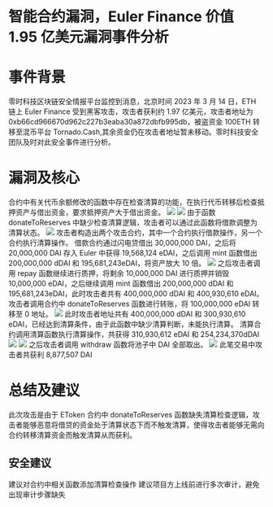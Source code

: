 # 智能合约漏洞，Euler Finance 价值 1.95 亿美元漏洞事件分析

# 事件背景

零时科技区块链安全情报平台监控到消息，北京时间 2023 年 3 月 14 日，ETH 链上 Euler Finance 受到黑客攻击，攻击者获利约 1.97 亿美元，攻击者地址为 0xb66cd966670d962c227b3eaba30a872dbfb995db，被盗资金 100ETH 转移至混币平台 Tornado.Cash,其余资金仍在攻击者地址暂未移动。零时科技安全团队及时对此安全事件进行分析。

# 漏洞及核心

合约中有关代币余额修改的函数中存在检查清算的功能，在执行代币转移后检查抵押资产与借出资金，要求抵押资产大于借出资金。
![](https://cdn.nlark.com/yuque/0/2023/jpeg/97322/1696736497627-89bdc797-ee24-4904-aacf-0a138278b547.jpeg#averageHue=%23222120&clientId=u5c214e72-aeb7-4&from=paste&id=u5461bee2&originHeight=336&originWidth=690&originalType=url&ratio=2&rotation=0&showTitle=false&status=done&style=none&taskId=u650497bd-f7e8-420a-9876-0b8e7cc37c7&title=)
![](https://cdn.nlark.com/yuque/0/2023/jpeg/97322/1696736497377-e8983a10-5a1b-48b2-85cc-4d0f80304ecf.jpeg#averageHue=%23282120&clientId=u5c214e72-aeb7-4&from=paste&id=u1655df3a&originHeight=124&originWidth=690&originalType=url&ratio=2&rotation=0&showTitle=false&status=done&style=none&taskId=ufe66e540-3301-40e5-97c7-6caa1d3e68d&title=)
由于函数 donateToReserves 中缺少检查清算逻辑，攻击者可以通过此函数将借款调整为清算状态。
![](https://cdn.nlark.com/yuque/0/2023/jpeg/97322/1696736497746-b2ff0290-9956-489a-ab6d-6e3298238646.jpeg#averageHue=%2321201f&clientId=u5c214e72-aeb7-4&from=paste&id=u23ca8676&originHeight=347&originWidth=690&originalType=url&ratio=2&rotation=0&showTitle=false&status=done&style=none&taskId=u21b5e8bb-7c09-4799-bf67-a4f4ffe09c8&title=)
攻击者构造出两个攻击合约，其中一个合约执行借款操作，另一个合约执行清算操作。
借款合约通过闪电贷借出 30,000,000 DAI，之后将 20,000,000 DAI 存入 Euler 中获得 19,568,124 eDAI，之后调用 mint 函数借出 200,000,000 dDAI 和 195,681,243eDAI，将资产放大 10 倍。
![](https://cdn.nlark.com/yuque/0/2023/jpeg/97322/1696736497384-9ff0f20f-3ec6-4c4d-a473-2267281b2318.jpeg#averageHue=%23f1f0e5&clientId=u5c214e72-aeb7-4&from=paste&id=ubf3c0423&originHeight=95&originWidth=690&originalType=url&ratio=2&rotation=0&showTitle=false&status=done&style=none&taskId=u8f2857d9-b4fe-4f1c-810b-b0658bc9512&title=)
之后攻击者调用 repay 函数继续进行质押，将剩余 10,000,000 DAI 进行质押并销毁 10,000,000 eDAI，之后继续调用 mint 函数借出 200,000,000 dDAI 和 195,681,243eDAI，此时攻击者共有 400,000,000 dDAI 和 400,930,610 eDAI。
攻击者调用合约中 donateToReserves 函数进行转账，将 100,000,000 eDAI 转移至 0 地址。
![](https://cdn.nlark.com/yuque/0/2023/jpeg/97322/1696736497670-8bcb9635-2152-45c0-ba9c-499dd8238829.jpeg#averageHue=%23f5f1f1&clientId=u5c214e72-aeb7-4&from=paste&id=u38c42ac2&originHeight=109&originWidth=690&originalType=url&ratio=2&rotation=0&showTitle=false&status=done&style=none&taskId=u457696d5-2b0f-415e-844e-caf3efae90b&title=)
此时攻击者地址共有 400,000,000 dDAI 和 300,930,610 eDAI，已经达到清算条件，由于此函数中缺少清算判断，未能执行清算。
清算合约调用清算函数执行清算操作，共获得 310,930,612 eDAI 和 254,234,370dDAI
![](https://cdn.nlark.com/yuque/0/2023/jpeg/97322/1696736497744-ae62f9b0-d91b-464d-ba23-243e98e1423c.jpeg#averageHue=%23f6f5f5&clientId=u5c214e72-aeb7-4&from=paste&id=ub5574451&originHeight=34&originWidth=690&originalType=url&ratio=2&rotation=0&showTitle=false&status=done&style=none&taskId=u1ffa0b9e-e5e2-40c4-9087-fe2135512ed&title=)
![](https://cdn.nlark.com/yuque/0/2023/jpeg/97322/1696736497841-83f3e818-f9bd-403e-b285-6322b24c10d0.jpeg#averageHue=%23f7f6f6&clientId=u5c214e72-aeb7-4&from=paste&id=uf0697fdf&originHeight=28&originWidth=690&originalType=url&ratio=2&rotation=0&showTitle=false&status=done&style=none&taskId=u47e82442-622b-4475-8d62-7b82f0c1ab7&title=)
之后攻击者调用 withdraw 函数将池子中 DAI 全部取出。
![](https://cdn.nlark.com/yuque/0/2023/jpeg/97322/1696736497988-80ed5f50-aa5a-4ff9-acd6-76dd38c88a74.jpeg#averageHue=%23f3e4e4&clientId=u5c214e72-aeb7-4&from=paste&id=u888092c1&originHeight=79&originWidth=690&originalType=url&ratio=2&rotation=0&showTitle=false&status=done&style=none&taskId=ufb71878a-cfe5-436e-b027-5545e0f86b8&title=)
此笔交易中攻击者共获利 8,877,507 DAI

# 总结及建议

此次攻击是由于 EToken 合约中 donateToReserves 函数缺失清算检查逻辑，攻击者能够恶意将借贷的资金处于清算状态下而不触发清算，使得攻击者能够无需向合约转移清算资金而触发清算从而获利。

## 安全建议

建议对合约中相关函数添加清算检查操作
建议项目方上线前进行多次审计，避免出现审计步骤缺失
